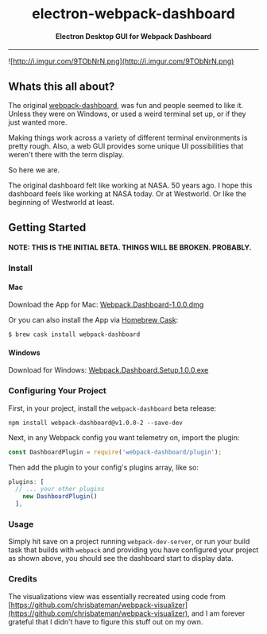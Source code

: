 <h1 align="center">electron-webpack-dashboard</h1>

<h4 align="center">
  Electron Desktop GUI for Webpack Dashboard
</h4>

***

![http://i.imgur.com/9TObNrN.png](http://i.imgur.com/9TObNrN.png)

## Whats this all about?

The original [webpack-dashboard](https://github.com/FormidableLabs/webpack-dashboard), was fun and people seemed to like it. Unless they were on Windows, or used a weird terminal set up, or if they just wanted more.

Making things work across a variety of different terminal environments is pretty rough. Also, a web GUI provides some unique UI possibilities that weren't there with the term display.

So here we are.

The original dashboard felt like working at NASA. 50 years ago. I hope this dashboard feels like working at NASA today. Or at Westworld. Or like the beginning of Westworld at least.

## Getting Started

#### NOTE: THIS IS THE INITIAL BETA. THINGS WILL BE BROKEN. PROBABLY.

### Install

#### Mac
Download the App for Mac: [Webpack.Dashboard-1.0.0.dmg](https://github.com/FormidableLabs/electron-webpack-dashboard/releases/download/0.0.1-beta.1/Webpack.Dashboard-1.0.0.dmg)

Or you can also install the App via [Homebrew Cask](https://caskroom.github.io/):

```bash
$ brew cask install webpack-dashboard
```

#### Windows
Download for Windows: [Webpack.Dashboard.Setup.1.0.0.exe](https://github.com/FormidableLabs/electron-webpack-dashboard/releases/download/0.0.1-beta.1/Webpack.Dashboard.Setup.1.0.0.exe)

### Configuring Your Project

First, in your project, install the `webpack-dashboard` beta release:

`npm install webpack-dashboard@v1.0.0-2 --save-dev`

Next, in any Webpack config you want telemetry on, import the plugin:

```js
const DashboardPlugin = require('webpack-dashboard/plugin');
```

Then add the plugin to your config's plugins array, like so:

```js
plugins: [
  // ... your other plugins
    new DashboardPlugin()
  ],
```

### Usage

Simply hit save on a project running `webpack-dev-server`, or run your build task that builds with `webpack` and providing you have configured your project as shown above, you should see the dashboard start to display data.

### Credits

The visualizations view was essentially recreated using code from [https://github.com/chrisbateman/webpack-visualizer](https://github.com/chrisbateman/webpack-visualizer), and I am forever grateful that I didn't have to figure this stuff out on my own.
